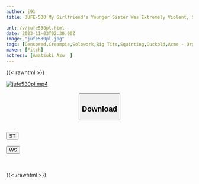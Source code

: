 ```yaml
---
author: j91
title: JUFE-530 My Girlfriend's Younger Sister Was Extremely Violent, So I Soaked Her White Whipped Body In An Aphrodisiac And Trained Her To Squirt And Urinal! Azu Amatsuki

url: /v/jufe530pl.html
date: 2023-11-03T02:30:00Z
image: "jufe530pl.jpg"
tags: [Censored,Creampie,Solowork,Big Tits,Squirting,Cuckold,Acme · Orgasm	 ]
maker: [Fitch]
actress: [Amatsuki Azu  ]
---
```



{{< rawhtml >}}

<div class="video" data-videoid="2rKZWmqKY6Iz2J">
    <a href="javascript:;">
        <img src="https://my.j91.asia/v/jufe530pl.jpg" width="WIDTH" height="HEIGHT" alt="jufe530pl.mp4" loading="lazy">
    </a>
</div>

<script type="text/javascript" src="https://j91.asia/asset/on-demand-st.js"></script>

<br>
  <link rel="stylesheet" href="https://j91.asia/asset/bs5.css">
  
  <center>
  <button class="btn btn-primary" type="button" data-bs-toggle="collapse" data-bs-target=".multi-collapse" aria-expanded="false" aria-controls="multiCollapseExample1 multiCollapseExample2"><h2>Download</h2></button></center>
</p>
<div class="row">
  <div class="col">
    <div class="collapse multi-collapse" id="multiCollapseExample1">
      <div class="card card-body">
	      	      <br>
<div class="buttons">  
<a href="https://streamtape.to/v/2rKZWmqKY6Iz2J"><button class="btn-hover color-3"><i class="fa fa-download"></i> ST</button></a></div>
    </div>
  </div>
</div>
  <div class="col">
    <div class="collapse multi-collapse" id="multiCollapseExample2">
      <div class="card card-body">
	      <br>
<div class="buttons">
    <a href="https://wolfstream.tv/awvah42e5gld"><button class="btn-hover color-9"><i class="fa fa-download"></i> WS</button></a></div>
<br><br>
      </div>
    </div>
  </div>
</div>

{{< /rawhtml >}}
